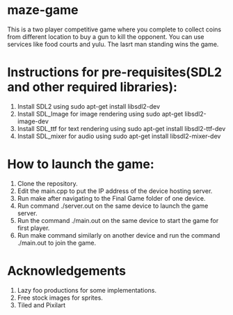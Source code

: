 # maze-game
This is a two player competitive game where you complete to collect coins from different location to buy a gun to kill the opponent. You can use services like food courts and yulu. The lasrt man standing wins the game.

# Instructions for pre-requisites(SDL2 and other required libraries):
1. Install SDL2 using sudo apt-get install libsdl2-dev
2. Install SDL_Image for image rendering using sudo apt-get libsdl2-image-dev
3. Install SDL_ttf for text rendering using sudo apt-get install libsdl2-ttf-dev
4. Install SDL_mixer for audio using sudo apt-get install libsdl2-mixer-dev

# How to launch the game:

1. Clone the repository.
2. Edit the main.cpp to put the IP address of the device hosting server.
3. Run make after navigating to the Final Game folder of one device.
4. Run command ./server.out on the same device to launch the game server.
5. Run the command ./main.out on the same device to start the game for first player.
6. Run make command similarly on another device and run the command ./main.out to join the game.

# Acknowledgements
1. Lazy foo productions for some implementations.
2. Free stock images for sprites.
3. Tiled and Pixilart


